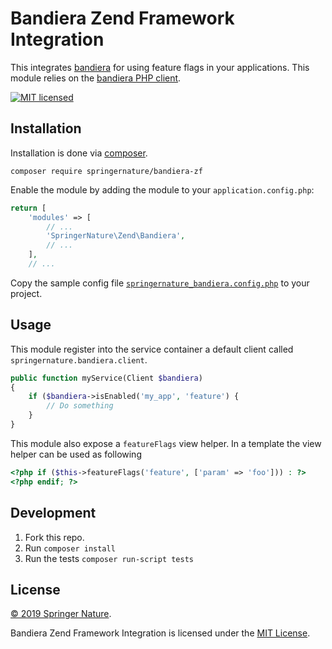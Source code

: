 # Bandiera Zend Framework Integration

This integrates [bandiera](https://github.com/springernature/bandiera) for using feature flags in your applications. This module relies on the [bandiera PHP client](https://github.com/springernature/bandiera-client-php).

[![MIT licensed][shield-license]][info-license]

## Installation

Installation is done via [composer](https://getcomposer.org/). 


`composer require springernature/bandiera-zf`

Enable the module by adding the module to your `application.config.php`:

```php
return [
    'modules' => [
        // ...
        'SpringerNature\Zend\Bandiera',
        // ...
    ],
    // ...
```

Copy the sample config file [`springernature_bandiera.config.php`](config/springernature_bandiera.config.php) to your project.

## Usage

This module register into the service container a default client called `springernature.bandiera.client`.

```php
public function myService(Client $bandiera)
{
    if ($bandiera->isEnabled('my_app', 'feature') {
        // Do something
    }
}
```

This module also expose a `featureFlags` view helper. In a template the view helper can be used as following

```php
<?php if ($this->featureFlags('feature', ['param' => 'foo'])) : ?>
<?php endif; ?>
```



## Development

1. Fork this repo.
2. Run `composer install`
2. Run the tests `composer run-script tests`

## License

[&copy; 2019 Springer Nature](LICENSE.txt).

Bandiera Zend Framework Integration is licensed under the [MIT License][mit]. 

[mit]: http://opensource.org/licenses/mit-license.php
[info-license]: LICENSE
[info-build]: https://travis-ci.org/springernature/bandiera-zf
[shield-license]: https://img.shields.io/badge/license-MIT-blue.svg
[shield-build]: https://img.shields.io/travis/springernature/bandiera-zf/master.svg
